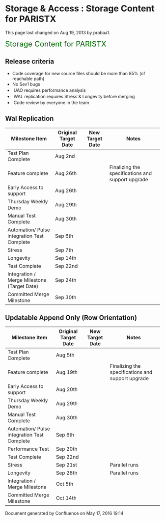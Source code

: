<span id="title-text"> Storage & Access : Storage Content for PARISTX </span>
=============================================================================

This page last changed on Aug 19, 2013 by prabaa1.

<span style="color: rgb(0,102,0);font-size: 24.0px;line-height: 1.25;">Storage Content for PARISTX</span>

Release criteria
----------------

-   Code coverage for new source files should be more than 85% (of reachable path)
-   <span style="line-height: 1.4285715;">No Sev1 bugs</span>
-   <span style="line-height: 1.4285715;"> </span><span style="line-height: 1.4285715;">UAO requires performance analysis</span>
-   <span style="line-height: 1.4285715;"> </span><span style="line-height: 1.4285715;">WAL replication requires Stress & Longevity before merging</span>
-   <span style="line-height: 1.4285715;"> </span><span style="line-height: 1.4285715;">Code review by everyone in the team</span>

Wal Replication
---------------

| Milestone Item                                                        | Original Target Date  | New Target Date | Notes                                             |
|-----------------------------------------------------------------------|-----------------------|-----------------|---------------------------------------------------|
| Test Plan Complete                                                    | Aug 2nd               |                 |                                                   |
| Feature complete                                                      | Aug 26th              |                 | Finalizing the specifications and support upgrade |
| Early Access to support                                               | <span>Aug 26th</span> |                 |                                                   |
| Thursday Weekly Demo                                                  | Aug 29th              |                 |                                                   |
| Manual Test Complete                                                  | Aug 30th              |                 |                                                   |
| Automation/ Pulse integration Test Complete                           | Sep 6th               |                 |                                                   |
| Stress                                                                | Sep 7th               |                 |                                                   |
| <span>Longevity</span>                                                | Sep 14th              |                 |                                                   |
| Test Complete                                                         | Sep 22nd              |                 |                                                   |
| <span>Integration / </span><span>Merge Milestone (Target Date)</span> | <span>Sep 24th</span> |                 |                                                   |
| Committed <span>Merge Milestone</span>                                | Sep 30th              |                 |                                                   |

Updatable Append Only (Row Orientation)
---------------------------------------

| Milestone Item                                      | Original Target Date  | New Target Date | Notes                                             |
|-----------------------------------------------------|-----------------------|-----------------|---------------------------------------------------|
| Test Plan Complete                                  | Aug 5th               |                 |                                                   |
| Feature complete                                    | Aug 19th              |                 | Finalizing the specifications and support upgrade |
| Early Access to support                             | Aug 20th              |                 |                                                   |
| Thursday Weekly Demo                                | Aug 29th              |                 |                                                   |
| Manual Test Complete                                | Aug 30th              |                 |                                                   |
| Automation/ Pulse integration Test Complete         | Sep 6th               |                 |                                                   |
| Performance Test                                    | Sep 20th              |                 |                                                   |
| Test Complete                                       | Sep 22nd              |                 |                                                   |
| Stress                                              | <span>Sep 21st</span> |                 | Parallel runs                                     |
| Longevity                                           | Sep 28th              |                 | <span>Parallel runs</span>                        |
| Integration / Merge Milestone                       | Oct 5th               |                 |                                                   |
| <span>Committed </span><span>Merge Milestone</span> | Oct 14th              |                 |                                                   |

Document generated by Confluence on May 17, 2016 19:14


